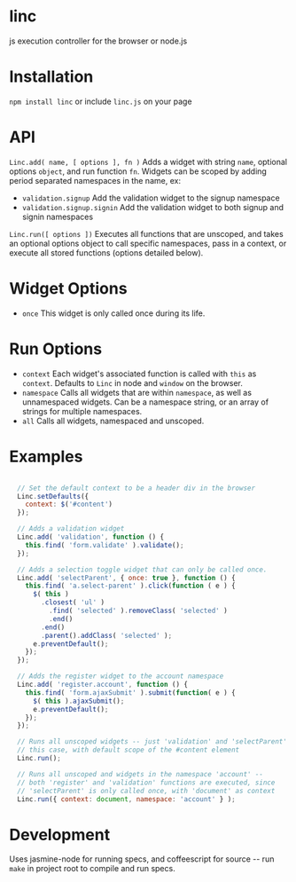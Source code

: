linc
====

js execution controller for the browser or node.js

Installation
====
`npm install linc` or include `linc.js` on your page

API
====

`Linc.add( name, [ options ], fn )` Adds a widget with string `name`, optional options `object`, and run function `fn`. Widgets can be scoped by adding period separated namespaces in the name, ex:
  * `validation.signup` Add the validation widget to the signup namespace
  * `validation.signup.signin` Add the validation widget to both signup and signin namespaces

`Linc.run([ options ])` Executes all functions that are unscoped, and takes an optional options object to call specific namespaces, pass in a context, or execute all stored functions (options detailed below).

Widget Options
====
* `once` This widget is only called once during its life.

Run Options
====
* `context` Each widget's associated function is called with `this` as `context`. Defaults to `Linc` in node and `window` on the browser.
* `namespace` Calls all widgets that are within `namespace`, as well as unnamespaced widgets. Can be a namespace string, or an array of strings for multiple namespaces.
* `all` Calls all widgets, namespaced and unscoped.

Examples
====

```javascript

  // Set the default context to be a header div in the browser
  Linc.setDefaults({
    context: $('#content')
  });

  // Adds a validation widget 
  Linc.add( 'validation', function () {
    this.find( 'form.validate' ).validate();
  });

  // Adds a selection toggle widget that can only be called once.
  Linc.add( 'selectParent', { once: true }, function () {
    this.find( 'a.select-parent' ).click(function ( e ) {
      $( this )
        .closest( 'ul' )
          .find( 'selected' ).removeClass( 'selected' )
          .end()
        .end()
        .parent().addClass( 'selected' );
      e.preventDefault();
    });
  });

  // Adds the register widget to the account namespace
  Linc.add( 'register.account', function () {
    this.find( 'form.ajaxSubmit' ).submit(function( e ) {
      $( this ).ajaxSubmit();
      e.preventDefault();
    });
  });

  // Runs all unscoped widgets -- just 'validation' and 'selectParent' in
  // this case, with default scope of the #content element
  Linc.run();

  // Runs all unscoped and widgets in the namespace 'account' --
  // both 'register' and 'validation' functions are executed, since
  // 'selectParent' is only called once, with 'document' as context
  Linc.run({ context: document, namespace: 'account' } );
```

Development
====

Uses jasmine-node for running specs, and coffeescript for source -- run `make` in project root to compile and run specs.
